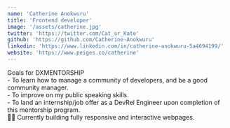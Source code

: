 ```yaml
---
name: 'Catherine Anokwuru'
title: 'Frontend developer'
image: '/assets/catherine.jpg'
twitter: 'https://twitter.com/Cat_or_Kate'
github: 'https://github.com/Catherine-Anokwuru'
linkedin: 'https://www.linkedin.com/in/catherine-anokwuru-5a4694199/'
website: 'https://www.peiges.co/catherine'
---
```


<div>
 Goals for DXMENTORSHIP  <br/>
  - To learn how to manage a community of developers, and be a good community manager. <br/>
  - To improve on my public speaking skills. <br/>
  - To land an internship/job offer as a DevRel Engineer upon completion of this mentorship program. <br/>
</div>

<div class="mt-4">
  🏄‍♀️ Currently building fully responsive and interactive webpages.
</div>
</div>
